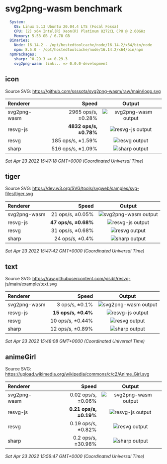
# svg2png-wasm benchmark

```yaml
  System:
    OS: Linux 5.13 Ubuntu 20.04.4 LTS (Focal Fossa)
    CPU: (2) x64 Intel(R) Xeon(R) Platinum 8272CL CPU @ 2.60GHz
    Memory: 5.53 GB / 6.78 GB
  Binaries:
    Node: 16.14.2 - /opt/hostedtoolcache/node/16.14.2/x64/bin/node
    npm: 8.5.0 - /opt/hostedtoolcache/node/16.14.2/x64/bin/npm
  npmPackages:
    sharp: ^0.29.3 => 0.29.3 
    svg2png-wasm: link:.. => 0.0.0-development 
```


## icon

Source SVG: https://github.com/ssssota/svg2png-wasm/raw/main/logo.svg

|Renderer|Speed|Output|
|:-------|----:|:----:|
|svg2png-wasm|2965 ops/s, ±0.28%|![svg2png-wasm output](results/icon-svg2png-wasm.png)|
|resvg-js|**4832 ops/s, ±0.78%**|![resvg-js output](results/icon-resvg-js.png)|
|resvg|185 ops/s, ±1.59%|![resvg output](results/icon-resvg.png)|
|sharp|516 ops/s, ±1.09%|![sharp output](results/icon-sharp.png)|

_Sat Apr 23 2022 15:47:18 GMT+0000 (Coordinated Universal Time)_


## tiger

Source SVG: https://dev.w3.org/SVG/tools/svgweb/samples/svg-files/tiger.svg

|Renderer|Speed|Output|
|:-------|----:|:----:|
|svg2png-wasm|21 ops/s, ±0.05%|![svg2png-wasm output](results/tiger-svg2png-wasm.png)|
|resvg-js|**47 ops/s, ±0.68%**|![resvg-js output](results/tiger-resvg-js.png)|
|resvg|31 ops/s, ±0.68%|![resvg output](results/tiger-resvg.png)|
|sharp|24 ops/s, ±0.4%|![sharp output](results/tiger-sharp.png)|

_Sat Apr 23 2022 15:47:42 GMT+0000 (Coordinated Universal Time)_


## text

Source SVG: https://raw.githubusercontent.com/yisibl/resvg-js/main/example/text.svg

|Renderer|Speed|Output|
|:-------|----:|:----:|
|svg2png-wasm|3 ops/s, ±0.1%|![svg2png-wasm output](results/text-svg2png-wasm.png)|
|resvg-js|**15 ops/s, ±0.4%**|![resvg-js output](results/text-resvg-js.png)|
|resvg|10 ops/s, ±0.44%|![resvg output](results/text-resvg.png)|
|sharp|12 ops/s, ±0.89%|![sharp output](results/text-sharp.png)|

_Sat Apr 23 2022 15:48:08 GMT+0000 (Coordinated Universal Time)_


## animeGirl

Source SVG: https://upload.wikimedia.org/wikipedia/commons/c/c2/Anime_Girl.svg

|Renderer|Speed|Output|
|:-------|----:|:----:|
|svg2png-wasm|0.02 ops/s, ±0.06%|![svg2png-wasm output](results/animeGirl-svg2png-wasm.png)|
|resvg-js|**0.21 ops/s, ±0.19%**|![resvg-js output](results/animeGirl-resvg-js.png)|
|resvg|0.19 ops/s, ±0.82%|![resvg output](results/animeGirl-resvg.png)|
|sharp|0.2 ops/s, ±30.98%|![sharp output](results/animeGirl-sharp.png)|

_Sat Apr 23 2022 15:56:47 GMT+0000 (Coordinated Universal Time)_

